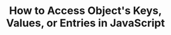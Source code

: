 ---
title: "How to Access Object's Keys, Values, or Entries in JavaScript"
description: "How to Access Object's Keys, Values, or Entries in JavaScript"
published: "2020-08-11T12:00Z"
modified: "2020-08-11T12:00Z"
thumbnail: "./images/cover-2.png"
slug: access-object-keys-values-entries
tags: ['javascript', 'object']
recommended: ['how-to-compare-objects-in-javascript', 'check-if-object-has-property-javascript']
type: post
commentsThreadId: access-object-keys-values-entries
---